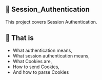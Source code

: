 ## :file_folder: Session_Authentication

This project covers Session Authentication.

## :scroll: That is
- What authentication means,
- What session authentication means,
- What Cookies are,
- How to send Cookies,
- And how to parse Cookies
